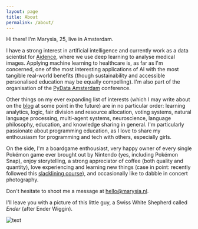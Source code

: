 ```yaml
---
layout: page
title: About
permalink: /about/
---
```


Hi there! I'm Marysia, 25, live in Amsterdam. 

I have a strong interest in artificial intelligence and currently work as a data scientist for [Aidence](http://www.aidence.com), where we use deep learning to analyse medical images. Applying machine learning to healthcare is, as far as I'm concerned, one of the most interesting applications of AI with the most tangible real-world benefits (though  sustainability and accessible personalised education may be equally compelling). I'm also part of the organisation of the [PyData Amsterdam](http://pydata.org/amsterdam2019/) conference. 

Other things on my ever expanding list of interests (which I may write about on the [blog](/blog/) at some point in the future) are in no particular order: learning analytics, logic, fair division and resource allocation, voting systems, natural language processing, multi-agent systems, neuroscience, language philosophy, education, and knowledge sharing in general. I'm particularly passionate about programming education, as I love to share my enthousiasm for programming and tech with others, especially girls.

On the side, I'm a boardgame enthousiast, very happy owner of every single Pokémon game ever brought out by Nintendo (yes, including Pokémon Snap), enjoy storytelling, a strong appreciator of coffee (both quality and quantity), love experiencing and learning new things (case in point: recently followed this [slacklining course](https://www.youtube.com/watch?v=NDlFf4WDBTk)), and occasionally like to dabble in concert photography. 

Don't hesitate to shoot me a message at [hello@marysia.nl](mailto:hello@marysia.nl).

I'll leave you with a picture of this little guy, a Swiss White Shepherd called _Ender_ (after Ender Wiggin). 

![text](../assets/ender.jpg)